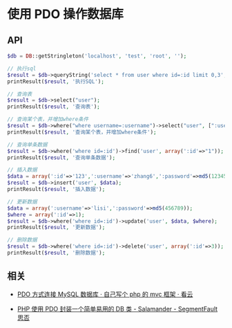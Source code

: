 # 使用 PDO 操作数据库

## API

```php
$db = DB::getStringleton('localhost', 'test', 'root', '');

// 执行sql
$result = $db->queryString('select * from user where id=:id limit 0,3', array(':id'=>'123'));
printResult($result, '执行SQL');

// 查询表
$result = $db->select("user");
printResult($result, '查询表');

// 查询某个表，并增加where条件
$result = $db->where("where username=:username")->select("user", [":username"=>"wang"]);
printResult($result, '查询某个表，并增加where条件');

// 查询单条数据
$result = $db->where('where id=:id')->find('user', array(':id'=>"1"));
printResult($result, '查询单条数据');

// 插入数据
$data = array(':id'=>'123',':username'=>'zhang6',':password'=>md5(123456),':create_time'=>time());
$result = $db->insert('user', $data);
printResult($result, '插入数据');

// 更新数据
$data = array(':username'=>'lisi',':password'=>md5(456789));
$where = array(':id'=>1);
$result = $db->where('where id=:id')->update('user', $data, $where);
printResult($result, '更新数据');

// 删除数据
$result = $db->where('where id=:id')->delete('user', array(':id'=>3));
printResult($result, '删除数据');
```

## 相关

* [PDO 方式连接 MySQL 数据库 · 自己写个 php 的 mvc 框架 · 看云](https://www.kancloud.cn/threethousand/php_mvc/102340)

- [PHP 使用 PDO 封装一个简单易用的 DB 类 - Salamander - SegmentFault 思否](https://segmentfault.com/a/1190000010391179)
